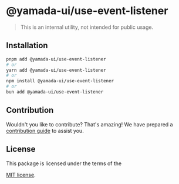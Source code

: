 # @yamada-ui/use-event-listener

> This is an internal utility, not intended for public usage.

## Installation

```sh
pnpm add @yamada-ui/use-event-listener
# or
yarn add @yamada-ui/use-event-listener
# or
npm install @yamada-ui/use-event-listener
# or
bun add @yamada-ui/use-event-listener
```

## Contribution

Wouldn't you like to contribute? That's amazing! We have prepared a [contribution guide](https://github.com/yamada-ui/yamada-ui/blob/main/CONTRIBUTING.md) to assist you.

## License

This package is licensed under the terms of the

[MIT license](https://github.com/yamada-ui/yamada-ui/blob/main/LICENSE).
